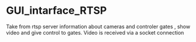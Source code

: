 # GUI_intarface_RTSP
Take from rtsp server information about cameras and controler gates , show video and give control to gates. Video is received via a socket connection
